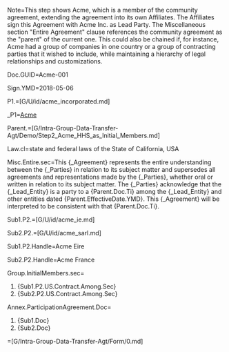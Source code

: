 Note=This step shows Acme, which is a member of the community agreement, extending the agreement into its own Affiliates.  The Affiliates sign this Agreement with Acme Inc. as Lead Party.  The Miscellaneous section "Entire Agreement" clause references the community agreement as the "parent" of the current one.  This could also be chained if, for instance, Acme had a group of companies in one country or a group of contracting parties that it wished to include, while maintaining a hierarchy of legal relationships and customizations. 

Doc.GUID=Acme-001

Sign.YMD=2018-05-06

P1.=[G/U/id/acme_incorporated.md]

_P1=<a href="#P1.Handle" class="definedterm">Acme</a>

Parent.=[G/Intra-Group-Data-Transfer-Agt/Demo/Step2_Acme_HHS_as_Initial_Members.md]

Law.cl=state and federal laws of the State of California, USA

Misc.Entire.sec=This {_Agreement} represents the entire understanding between the {_Parties} in relation to its subject matter and supersedes all agreements and representations made by the {_Parties}, whether oral or written in relation to its subject matter.  The {_Parties} acknowledge that the {_Lead_Entity} is a party to a {Parent.Doc.Ti} among the {_Lead_Entity} and other entities dated {Parent.EffectiveDate.YMD}.  This {_Agreement} will be interpreted to be consistent with that {Parent.Doc.Ti}.

Sub1.P2.=[G/U/id/acme_ie.md]

Sub2.P2.=[G/U/id/acme_sarl.md]

Sub1.P2.Handle=Acme Eire

Sub2.P2.Handle=Acme France

Group.InitialMembers.sec=<ol><li>{Sub1.P2.US.Contract.Among.Sec}<li>{Sub2.P2.US.Contract.Among.Sec}</ol>

Annex.ParticipationAgreement.Doc=<ol><li>{Sub1.Doc}<li>{Sub2.Doc}</ol>

=[G/Intra-Group-Data-Transfer-Agt/Form/0.md]
